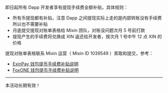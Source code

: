 即日起所有 Dapp 开发者享有提现手续费全额补贴，具体规则：
- 所有币提现都有补贴，注意 Dapp 之间提现实际上走的是内部转账没有手续费所以也不需要补贴
- 月底提交提现对账单表格给 Mixin 团队，对账没问题次月 5 号前打款
- 提现产生的手续费将兑换成 XIN 返还给开发者，按次月 1 号中午 12 点 XIN 的价格

提现对账单表格联系 Mixin 运营（ Mixin ID 1039549 ）索取和提交，参考：
- [ExinPay 钱包提币手续费补贴说明](https://support.exinone.com/hc/zh-cn/articles/360030968392)
- [FoxONE 钱包提币手续费补贴说明](https://fox.zendesk.com/hc/zh-cn/articles/360036025711)

---
本活动长期有效！